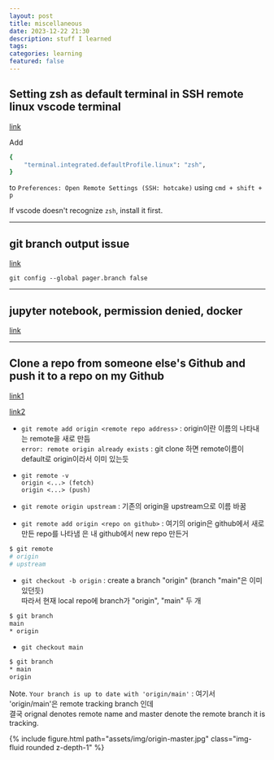 ```yaml
---
layout: post
title: miscellaneous
date: 2023-12-22 21:30
description: stuff I learned
tags:
categories: learning
featured: false
---
```


## Setting zsh as default terminal in SSH remote linux vscode terminal

[link](https://stackoverflow.com/questions/55978281/how-do-i-configure-a-different-shell-for-a-vs-code-ssh-remote)

Add 
```zsh
{
    "terminal.integrated.defaultProfile.linux": "zsh",
}
```
to `Preferences: Open Remote Settings (SSH: hotcake)` using `cmd + shift + p`

If vscode doesn't recognize `zsh`, install it first.

---

## git branch output issue

[link](https://stackoverflow.com/questions/68413744/my-integrated-vscode-terminal-zsh-opens-git-cli-when-i-type-in-git-branch)

`git config --global pager.branch false`

---

## jupyter notebook, permission denied, docker

[link](https://github.com/jupyter/docker-stacks/issues/1187)

---

## Clone a repo from someone else's Github and push it to a repo on my Github 

[link1](https://stackoverflow.com/questions/18200248/cloning-a-repo-from-someone-elses-github-and-pushing-it-to-a-repo-on-my-github/44076938#44076938)

[link2](https://www.studytonight.com/git-guide/git-origin-master)

* `git remote add origin <remote repo address>` : origin이란 이름의 <remote repo address> 나타내는 remote을 새로 만듬\
`error: remote origin already exists` : git clone 하면 remote이름이 default로 origin이라서 이미 있는듯

* `git remote -v`\
`origin <...> (fetch)`\
`origin <...> (push)`

* `git remote origin upstream` : 기존의 origin을 upstream으로 이름 바꿈
* `git remote add origin <repo on github>` : 여기의 origin은 github에서 새로만든 repo를 나타냄
<repo on github> 은 내 github에서 new repo 만든거


```bash
$ git remote
# origin
# upstream
```

* `git checkout -b origin` : create a branch "origin" (branch "main"은 이미 있던듯) \
따라서 현재 local repo에 branch가 "origin", "main" 두 개

```bash
$ git branch
main
* origin
```

* `git checkout main`

```bash
$ git branch
* main
origin
```
                            
Note. `Your branch is up to date with 'origin/main'` : 여기서 'origin/main'은 remote tracking branch 인데\
결국 orignal denotes remote name and master denote the remote branch it is tracking.

<!-- ![Alt text](image.png) -->

<div class="row mt-3">
    <div class="col-sm mt-3 mt-md-0">
        {% include figure.html path="assets/img/origin-master.jpg" class="img-fluid rounded z-depth-1" %}
    </div>
    <!-- <div class="col-sm mt-3 mt-md-0">
        {% include figure.html path="assets/img/7.jpg" class="img-fluid rounded z-depth-1" %}
    </div> -->
</div>